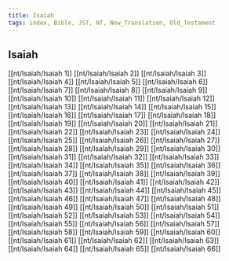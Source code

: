 ```yaml
---
title: Isaiah
tags: index, Bible, JST, NT, New_Translation, Old_Testament
---
```


## Isaiah

[[nt/Isaiah/Isaiah 1]]
[[nt/Isaiah/Isaiah 2]]
[[nt/Isaiah/Isaiah 3]]
[[nt/Isaiah/Isaiah 4]]
[[nt/Isaiah/Isaiah 5]]
[[nt/Isaiah/Isaiah 6]]
[[nt/Isaiah/Isaiah 7]]
[[nt/Isaiah/Isaiah 8]]
[[nt/Isaiah/Isaiah 9]]
[[nt/Isaiah/Isaiah 10]]
[[nt/Isaiah/Isaiah 11]]
[[nt/Isaiah/Isaiah 12]]
[[nt/Isaiah/Isaiah 13]]
[[nt/Isaiah/Isaiah 14]]
[[nt/Isaiah/Isaiah 15]]
[[nt/Isaiah/Isaiah 16]]
[[nt/Isaiah/Isaiah 17]]
[[nt/Isaiah/Isaiah 18]]
[[nt/Isaiah/Isaiah 19]]
[[nt/Isaiah/Isaiah 20]]
[[nt/Isaiah/Isaiah 21]]
[[nt/Isaiah/Isaiah 22]]
[[nt/Isaiah/Isaiah 23]]
[[nt/Isaiah/Isaiah 24]]
[[nt/Isaiah/Isaiah 25]]
[[nt/Isaiah/Isaiah 26]]
[[nt/Isaiah/Isaiah 27]]
[[nt/Isaiah/Isaiah 28]]
[[nt/Isaiah/Isaiah 29]]
[[nt/Isaiah/Isaiah 30]]
[[nt/Isaiah/Isaiah 31]]
[[nt/Isaiah/Isaiah 32]]
[[nt/Isaiah/Isaiah 33]]
[[nt/Isaiah/Isaiah 34]]
[[nt/Isaiah/Isaiah 35]]
[[nt/Isaiah/Isaiah 36]]
[[nt/Isaiah/Isaiah 37]]
[[nt/Isaiah/Isaiah 38]]
[[nt/Isaiah/Isaiah 39]]
[[nt/Isaiah/Isaiah 40]]
[[nt/Isaiah/Isaiah 41]]
[[nt/Isaiah/Isaiah 42]]
[[nt/Isaiah/Isaiah 43]]
[[nt/Isaiah/Isaiah 44]]
[[nt/Isaiah/Isaiah 45]]
[[nt/Isaiah/Isaiah 46]]
[[nt/Isaiah/Isaiah 47]]
[[nt/Isaiah/Isaiah 48]]
[[nt/Isaiah/Isaiah 49]]
[[nt/Isaiah/Isaiah 50]]
[[nt/Isaiah/Isaiah 51]]
[[nt/Isaiah/Isaiah 52]]
[[nt/Isaiah/Isaiah 53]]
[[nt/Isaiah/Isaiah 54]]
[[nt/Isaiah/Isaiah 55]]
[[nt/Isaiah/Isaiah 56]]
[[nt/Isaiah/Isaiah 57]]
[[nt/Isaiah/Isaiah 58]]
[[nt/Isaiah/Isaiah 59]]
[[nt/Isaiah/Isaiah 60]]
[[nt/Isaiah/Isaiah 61]]
[[nt/Isaiah/Isaiah 62]]
[[nt/Isaiah/Isaiah 63]]
[[nt/Isaiah/Isaiah 64]]
[[nt/Isaiah/Isaiah 65]]
[[nt/Isaiah/Isaiah 66]]
